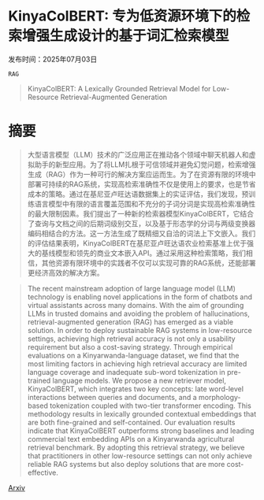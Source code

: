 # KinyaColBERT: 专为低资源环境下的检索增强生成设计的基于词汇检索模型

发布时间：2025年07月03日

`RAG`

> KinyaColBERT: A Lexically Grounded Retrieval Model for Low-Resource Retrieval-Augmented Generation

# 摘要

> 大型语言模型（LLM）技术的广泛应用正在推动各个领域中聊天机器人和虚拟助手的新型应用。为了将LLM扎根于可信领域并避免幻觉问题，检索增强生成（RAG）作为一种可行的解决方案应运而生。为了在资源有限的环境中部署可持续的RAG系统，实现高检索准确性不仅是使用上的要求，也是节省成本的策略。通过在基尼亚卢旺达语数据集上的实证评估，我们发现，预训练语言模型中有限的语言覆盖范围和不充分的子词分词是实现高检索准确性的最大限制因素。我们提出了一种新的检索器模型KinyaColBERT，它结合了查询与文档之间的后期词级别交互，以及基于形态学的分词与两级变换器编码相结合的方法。这一方法生成了既精细又自洽的词法上下文嵌入。我们的评估结果表明，KinyaColBERT在基尼亚卢旺达语农业检索基准上优于强大的基线模型和领先的商业文本嵌入API。通过采用这种检索策略，我们相信，其他资源有限环境中的实践者不仅可以实现可靠的RAG系统，还能部署更经济高效的解决方案。

> The recent mainstream adoption of large language model (LLM) technology is enabling novel applications in the form of chatbots and virtual assistants across many domains. With the aim of grounding LLMs in trusted domains and avoiding the problem of hallucinations, retrieval-augmented generation (RAG) has emerged as a viable solution. In order to deploy sustainable RAG systems in low-resource settings, achieving high retrieval accuracy is not only a usability requirement but also a cost-saving strategy. Through empirical evaluations on a Kinyarwanda-language dataset, we find that the most limiting factors in achieving high retrieval accuracy are limited language coverage and inadequate sub-word tokenization in pre-trained language models. We propose a new retriever model, KinyaColBERT, which integrates two key concepts: late word-level interactions between queries and documents, and a morphology-based tokenization coupled with two-tier transformer encoding. This methodology results in lexically grounded contextual embeddings that are both fine-grained and self-contained. Our evaluation results indicate that KinyaColBERT outperforms strong baselines and leading commercial text embedding APIs on a Kinyarwanda agricultural retrieval benchmark. By adopting this retrieval strategy, we believe that practitioners in other low-resource settings can not only achieve reliable RAG systems but also deploy solutions that are more cost-effective.

[Arxiv](https://arxiv.org/abs/2507.03241)